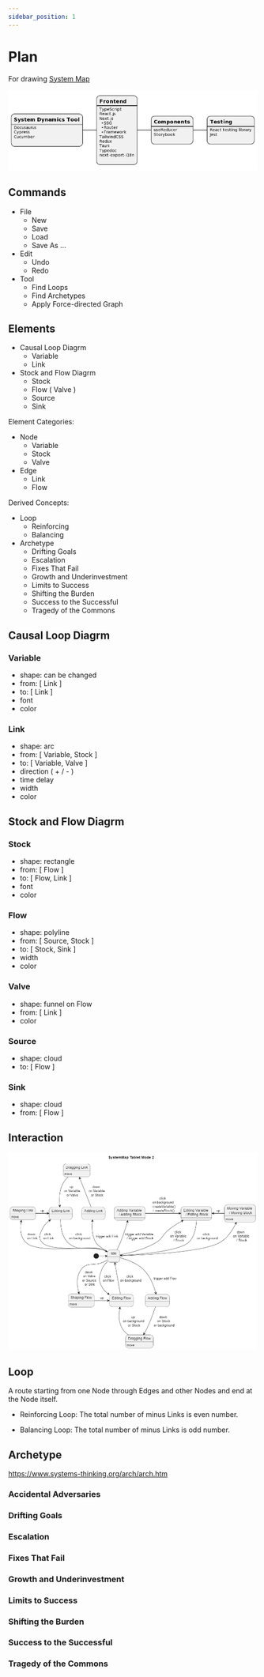 ```yaml
---
sidebar_position: 1
---
```


# Plan

For drawing [System Map](https://www.systems-thinking.org/)

![ecosystem](./ecosystem.png)

## Commands

- File
  - New
  - Save
  - Load
  - Save As ...
- Edit
  - Undo
  - Redo
- Tool
  - Find Loops
  - Find Archetypes
  - Apply Force-directed Graph

## Elements

- Causal Loop Diagrm
  - Variable
  - Link
- Stock and Flow Diagrm
  - Stock
  - Flow ( Valve )
  - Source
  - Sink

Element Categories:

- Node
  - Variable
  - Stock
  - Valve
- Edge
  - Link
  - Flow

Derived Concepts:

- Loop
  - Reinforcing
  - Balancing
- Archetype
  - Drifting Goals
  - Escalation
  - Fixes That Fail
  - Growth and Underinvestment
  - Limits to Success
  - Shifting the Burden
  - Success to the Successful
  - Tragedy of the Commons

## Causal Loop Diagrm

### Variable

- shape: can be changed
- from: [ Link ]
- to: [ Link ]
- font
- color

### Link

- shape: arc
- from: [ Variable, Stock ]
- to: [ Variable, Valve ]
- direction ( + / - )
- time delay
- width
- color

## Stock and Flow Diagrm

### Stock

- shape: rectangle
- from: [ Flow ]
- to: [ Flow, Link ]
- font
- color

### Flow

- shape: polyline
- from: [ Source, Stock ]
- to: [ Stock, Sink ]
- width
- color

### Valve

- shape: funnel on Flow
- from: [ Link ]
- color

### Source

- shape: cloud
- to: [ Flow ]

### Sink

- shape: cloud
- from: [ Flow ]

## Interaction

![ui-fsm](./ui-fsm.png)

## Loop

A route starting from one Node through Edges and other Nodes and end at the Node itself.

- Reinforcing Loop: The total number of minus Links is even number.

- Balancing Loop: The total number of minus Links is odd number.

## Archetype

https://www.systems-thinking.org/arch/arch.htm

### Accidental Adversaries

### Drifting Goals

### Escalation

### Fixes That Fail

### Growth and Underinvestment

### Limits to Success

### Shifting the Burden

### Success to the Successful

### Tragedy of the Commons
